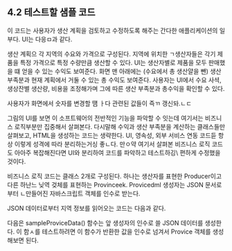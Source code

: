 ## 4.2 테스트할 샘플 코드
이 코드는 사용자가 생산 계획을 검토하고 수정하도록 해주는 간다한 애플리케이션의 일부다.
UI는 다응ㅁ과 같다.

생산 계획으 각 지역의 수요와 가격으로 구성된다.
지역에 위치한 ㄱ생산자들은 각기 제품을 특정 가격으로 특정 수량만큼 생산할 수 있다.
UI는 생산자별로 제품을 모두 판매했을 떄 얻을 수 있는 수익도 보여준다.
화면 맨 아래에는 (수요에서 총 생산얄을 뺀)
생산 부족분과 현재 계획에서 거둘 수 있는 총 수익도 보여준다.
사용자는 UI에서 수요 사셕, 생상잔별 생산량, 비용을 조정해가며 
그에 따른 생산 부족분과 총수익을 확인할 수 있다.

사용자가 화면에서 숫자를 변경할 떔 ㅏ다 관련된 값들이 즉ㄲ 갱신돠.ㄴㄷ

그림의 UI를 보면 이 소프트웨어의 전반적인 기능을 파악할 수 잇는데
여기서는 비즈니스 로직부분만 집중해서 살펴본다.
다시말해 수익과 생산 부족분을 계산하는 클래스들만 살펴보고, HTML을 생성하는 코드는 생략한다.
UI, 영속성, 외부 서비스 연동
코드듣 항상 이렇게 성격에 따라 분리하는거싱 좋ㄴ다.
만ㅇ약 여기서 살펴본 비즈니스 로직 코드도 아아주 복잡해진다면 UI와 분리하여 코드를 파악하고 테스트하깅\ 편하게 수정했을 것이다.

비즈니스 로직 코드는 클래스 2개로 구성된다.
하나는 생산자를 표현한 Producer이고 
다른 하난느 닞역 겆체를 표현하는 Provinceek.
Provicedml 생성자는 JSON 문서로부터 ㄴ만들어진 자바스크립트 객체를 인수로 받는다.

JSON 데이터로부터 지역 정보를 읽어오는 코드는 다음과 같다.


다음은 sampleProviceData() 함수는 앞 생성자의 인수로 쓸 JSON 데이터를 생성한다.
이 함ㅅ를 테스트하려면 이 함수가 반환한 값을 인수로 넘겨서 Provice 객체를 생성해보면 된다.
